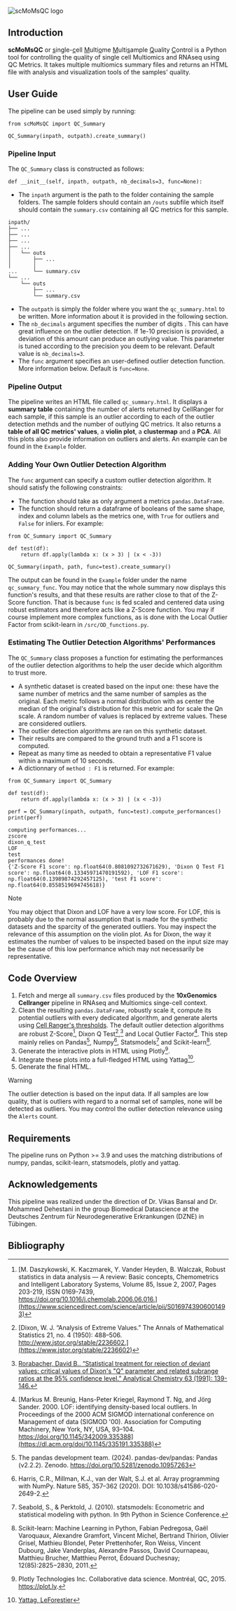 ![scMoMsQC logo](/image/scMoMsQC.png)

## Introduction

**scMoMsQC** or <ins>s</ins>ingle-<ins>c</ins>ell <ins>M</ins>ulti<ins>o</ins>me <ins>M</ins>ulti<ins>s</ins>ample <ins>Q</ins>uality <ins>C</ins>ontrol is a Python tool for controlling the quality of single cell Multiomics and RNAseq using QC Metrics. It takes multiple multiomics summary files and returns an HTML file with analysis and visualization tools of the samples' quality.

## User Guide

The pipeline can be used simply by running:
```
from scMoMsQC import QC_Summary

QC_Summary(inpath, outpath).create_summary()
```

### Pipeline Input

The `QC_Summary` class is constructed as follows:

```
def __init__(self, inpath, outpath, nb_decimals=3, func=None):
```
- The `inpath` argument is the path to the folder containing the sample folders. The sample folders should contain an `/outs` subfile which itself should contain the `summary.csv` containing all QC metrics for this sample.

```
inpath/
├── ...
├── ...
├── ...
├── ...
│   └── outs
│       ├── ...
│       │
...     └── summary.csv
└── ...
    └── outs
        ├── ...
        └── summary.csv
```

- The `outpath` is simply the folder where you want the `qc_summary.html` to be written. More information about it is provided in the following section.
- The `nb_decimals` argument specifies the number of digits . This can have great influence on the outlier detection. If 1e-10 precision is provided, a deviation of this amount can produce an outlying value. This parameter is tuned according to the precision you deem to be relevant. Default value is `nb_decimals=3`.
- The `func` argument specifies an user-defined outlier detection function. More information below. Default is `func=None`.

### Pipeline Output

The pipeline writes an HTML file called `qc_summary.html`. It displays a **summary table** containing the number of alerts returned by CellRanger for each sample, if this sample is an outlier according to each of the outlier detection methds and the number of outlying QC metrics. It also returns a **table of all QC metrics' values**, a **violin plot**, a **clustermap** and a **PCA**. All this plots also provide information on outliers and alerts. An example can be found in the `Example` folder.

### Adding Your Own Outlier Detection Algorithm

The `func` argument can specify a custom outlier detection algorithm. It should satisfy the following constraints:
- The function should take as only argument a metrics `pandas.DataFrame`.
- The function should return a dataframe of booleans of the same shape, index and column labels as the metrics one, with `True` for outliers and `False` for inliers.
For example:

```
from QC_Summary import QC_Summary

def test(df):
	return df.apply(lambda x: (x > 3) | (x < -3))
	
QC_Summary(inpath, path, func=test).create_summary()
```

The output can be found in the `Example` folder under the name `qc_summary_func`. You may notice that the whole summary now displays this function's results, and that these results are rather close to that of the Z-Score function. That is because `func` is fed scaled and centered data using robust estimators and therefore acts like a Z-Score function. You may if course implement more complex functions, as is done with the Local Outlier Factor from scikit-learn in `/src/OD_functions.py`.

### Estimating The Outlier Detection Algorithms' Performances

The `QC_Summary` class proposes a function for estimating the performances of the outlier detection algorithms to help the user decide which algorithm to trust more. 
- A synthetic dataset is created based on the input one: these have the same number of metrics and the same number of samples as the original. Each metric follows a normal distribution with as center the median of the original's distribution for this metric and for scale the Qn scale. A random number of values is replaced by extreme values. These are considered outliers.
- The outlier detection algorithms are ran on this synthetic dataset.
- Their results are compared to the ground truth and a F1 score is computed.
- Repeat as many time as needed to obtain a representative F1 value within a maximum of 10 seconds.
- A dictionnary of `method : F1` is returned.
For example:

```
from QC_Summary import QC_Summary

def test(df):
	return df.apply(lambda x: (x > 3) | (x < -3))
	
perf = QC_Summary(inpath, outpath, func=test).compute_performances()
print(perf)

computing performances...
zscore
dixon_q_test
LOF
test
performances done!
{'Z-Score F1 score': np.float64(0.8081092732671629), 'Dixon Q Test F1 score': np.float64(0.13345971470191592), 'LOF F1 score': np.float64(0.13989874292457125), 'test F1 score': np.float64(0.8558519694745618)}
```

> [!NOTE]
> You may object that Dixon and LOF have a very low score. For LOF, this is probably due to the normal assumption that is made for the synthetic datasets and the sparcity of the generated outliers. You may inspect the relevance of this assumption on the violin plot. As for Dixon, the way it estimates the number of values to be inspected based on the input size may be the cause of this low performance which may not necessarily be representative.

## Code Overview

1. Fetch and merge all `summary.csv` files produced by the **10xGenomics Cellranger** pipeline in RNAseq and Multiomics singe-cell context.
2. Clean the resulting `pandas.DataFrame`, robustly scale it, compute its potential outliers with every dedicated algorithm, and generate alerts using [Cell Ranger's thresholds](https://cdn.10xgenomics.com/image/upload/v1660261286/support-documents/CG000329_TechnicalNote_InterpretingCellRangerWebSummaryFiles_RevA.pdf). The default outlier detection algorithms are robust Z-Score[^1], Dixon Q Test[^2],[^3] and Local Outlier Factor[^4]. This step mainly relies on Pandas[^5], Numpy[^6], Statsmodels[^7] and Scikit-learn[^8].
3. Generate the interactive plots in HTML using Plotly[^9].
4. Integrate these plots into a full-fledged HTML using Yattag[^10].
5. Generate the final HTML.

> [!WARNING]
> The outlier detection is based on the input data. If all samples are low quality, that is outliers with regard to a normal set of samples, none will be detected as outliers. You may control the outlier detection relevance using the `Alerts` count.

## Requirements

The pipeline runs on Python >= 3.9 and uses the matching distributions of numpy, pandas, scikit-learn, statsmodels, plotly and yattag.

## Acknowledgements

This pipeline was realized under the direction of Dr. Vikas Bansal and Dr. Mohammed Dehestani in the group Biomedical Datascience at the Deutsches Zentrum für Neurodegenerative Erkrankungen (DZNE) in Tübingen.

## Bibliography

[^1]: [M. Daszykowski, K. Kaczmarek, Y. Vander Heyden, B. Walczak, Robust statistics in data analysis — A review: Basic concepts, Chemometrics and Intelligent Laboratory Systems, Volume 85, Issue 2, 2007, Pages 203-219, ISSN 0169-7439, https://doi.org/10.1016/j.chemolab.2006.06.016.](https://www.sciencedirect.com/science/article/pii/S0169743906001493)

[^2]: [Dixon, W. J. “Analysis of Extreme Values.” The Annals of Mathematical Statistics 21, no. 4 (1950): 488–506. http://www.jstor.org/stable/2236602.](https://www.jstor.org/stable/2236602)
[^3]: [Rorabacher, David B.. “Statistical treatment for rejection of deviant values: critical values of Dixon's "Q" parameter and related subrange ratios at the 95% confidence level.” Analytical Chemistry 63 (1991): 139-146.](https://www.semanticscholar.org/paper/Statistical-treatment-for-rejection-of-deviant-of-Rorabacher/f72157d3683fd5df5af65e816a211e8aef6cab23)
[^4]: [Markus M. Breunig, Hans-Peter Kriegel, Raymond T. Ng, and Jörg Sander. 2000. LOF: identifying density-based local outliers. In Proceedings of the 2000 ACM SIGMOD international conference on Management of data (SIGMOD '00). Association for Computing Machinery, New York, NY, USA, 93–104. https://doi.org/10.1145/342009.335388](https://dl.acm.org/doi/10.1145/335191.335388)
[^5]: The pandas development team. (2024). pandas-dev/pandas: Pandas (v2.2.2). Zenodo. https://doi.org/10.5281/zenodo.10957263
[^6]: Harris, C.R., Millman, K.J., van der Walt, S.J. et al. Array programming with NumPy. Nature 585, 357–362 (2020). DOI: 10.1038/s41586-020-2649-2. 
[^7]: Seabold, S., & Perktold, J. (2010). statsmodels: Econometric and statistical modeling with python. In 9th Python in Science Conference.
[^8]: Scikit-learn: Machine Learning in Python, Fabian Pedregosa, Gaël Varoquaux, Alexandre Gramfort, Vincent Michel, Bertrand Thirion, Olivier Grisel, Mathieu Blondel, Peter Prettenhofer, Ron Weiss, Vincent Dubourg, Jake Vanderplas, Alexandre Passos, David Cournapeau, Matthieu Brucher, Matthieu Perrot, Édouard Duchesnay; 12(85):2825−2830, 2011.
[^9]: Plotly Technologies Inc. Collaborative data science. Montréal, QC, 2015. https://plot.ly.
[^10]: [Yattag, LeForestier](https://github.com/leforestier/yattag)
